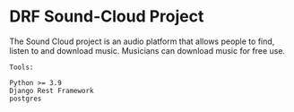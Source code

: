 # DRF Sound-Cloud Project

The Sound Cloud project is an audio platform that allows people to find, listen to and download music.
Musicians can download music for free use.

    Tools:

    Python >= 3.9
    Django Rest Framework
    postgres
    
    
